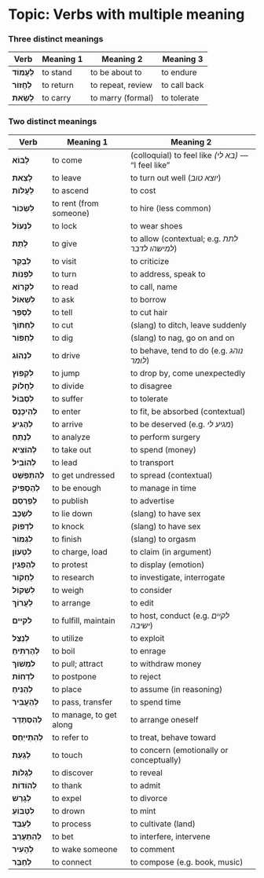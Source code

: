 # Topic: Verbs with multiple meaning

### Three distinct meanings

| **Verb** | **Meaning 1** | **Meaning 2** | **Meaning 3** |
|---------|----------------|--------------------------|--------------------------|
| **לַעֲמוֹד** | to stand | to be about to | to endure |
| **לַחֲזוֹר** | to return | to repeat, review | to call back |
| **לָשֵׂאת** | to carry | to marry (formal) | to tolerate |

### Two distinct meanings

| **Verb** | **Meaning 1** | **Meaning 2** |
|---------|----------------|--------------------------|
| **לָבוֹא** | to come | (colloquial) to feel like *(בא לי)* — “I feel like” |
| **לָצֵאת** | to leave | to turn out well (*יוצא טוב*) |
| **לַעֲלוֹת** | to ascend | to cost |
| **לִשְׂכּוֹר** | to rent (from someone) | to hire (less common) |
| **לִנְעוֹל** | to lock | to wear shoes |
| **לָתֵת** | to give | to allow (contextual; e.g. *לתת למישהו לדבר*) |
| **לְבַקֵּר** | to visit | to criticize |
| **לִפְנוֹת** | to turn | to address, speak to |
| **לִקְרוֹא** | to read | to call, name |
| **לִשְׁאוֹל** | to ask | to borrow |
| **לְסַפֵּר** | to tell | to cut hair |
| **לַחְתוֹךְ** | to cut | (slang) to ditch, leave suddenly |
| **לַחְפּוֹר** | to dig | (slang) to nag, go on and on |
| **לִנְהוֹג** | to drive | to behave, tend to do (e.g. *נוהג לומר*) |
| **לִקְפּוֹץ** | to jump | to drop by, come unexpectedly |
| **לַחֲלוֹק** | to divide | to disagree |
| **לִסְבּוֹל** | to suffer | to tolerate |
| **לְהִיכָּנֵס** | to enter | to fit, be absorbed (contextual) |
| **לְהַגִיעַ** | to arrive | to be deserved (e.g. *מגיע לי*) |
| **לְנַתֵּחַ** | to analyze | to perform surgery |
| **לְהוֹצִיא** | to take out | to spend (money) |
| **לְהוֹבִיל** | to lead | to transport |
| **לְהִתְפַּשֵּׁט** | to get undressed | to spread (contextual) |
| **לְהַסְפִּיק** | to be enough | to manage in time |
| **לְפַרְסֵם** | to publish | to advertise |
| **לִשְׁכַּב** | to lie down | (slang) to have sex |
| **לִדְפּוֹק** | to knock | (slang) to have sex |
| **לִגְמוֹר** | to finish | (slang) to orgasm |
| **לִטְעוֹן** | to charge, load | to claim (in argument) |
| **לְהַפְגִּין** | to protest | to display (emotion) |
| **לַחְקוֹר** | to research | to investigate, interrogate |
| **לִשְׁקוֹל** | to weigh | to consider |
| **לַעֲרוֹךְ** | to arrange | to edit |
| **לקיים** | to fulfill, maintain | to host, conduct (e.g. *לקיים ישיבה*) |
| **לְנַצֵּל** | to utilize | to exploit |
| **לְהַרְתִיחַ** | to boil | to enrage |
| **לִמְשׁוֹךְ** | to pull; attract | to withdraw money |
| **לִדְחוֹת** | to postpone | to reject |
| **לְהַנִּיחַ** | to place | to assume (in reasoning) |
| **לְהַעֲבִיר** | to pass, transfer | to spend time |
| **לְהִסְתַּדֵּר** | to manage, to get along | to arrange oneself |
| **לְהִתְייַחֵס** | to refer to | to treat, behave toward |
| **לָגַעַת** | to touch | to concern (emotionally or conceptually) |
| **לְגַלוֹת** | to discover | to reveal |
| **לְהוֹדוֹת** | to thank | to admit |
| **לְגָרֵשׁ** | to expel | to divorce |
| **לִטְבּוֹעַ** | to drown | to mint |
| **לְעַבֵּד** | to process | to cultivate (land) |
| **לְהִתְעָרֵב** | to bet | to interfere, intervene |
| **לְהָעִיר** | to wake someone | to comment |
| **לְחַבֵּר** | to connect | to compose (e.g. book, music) |
